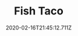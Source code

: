 ---
templateKey: blog-post
title: Fish Taco
type: cooking
energy: 165
health: 74
description: It smells delicious. 
featuredpost: false
date: 2020-02-16T21:45:12.711Z
featuredimage: /img/Fish_Taco.png
sellPrice: 500
tags:
  - Tuna
  - Tortilla
  - Red Cabbage
  - Mayonnaise
  - edible
---